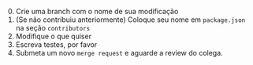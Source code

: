 0. Crie uma branch com o nome de sua modificação
1. (Se não contribuiu anteriormente) Coloque seu nome em `package.json` na seção `contributors`
2. Modifique o que quiser
3. Escreva testes, por favor
3. Submeta um novo `merge request` e aguarde a review do colega.
